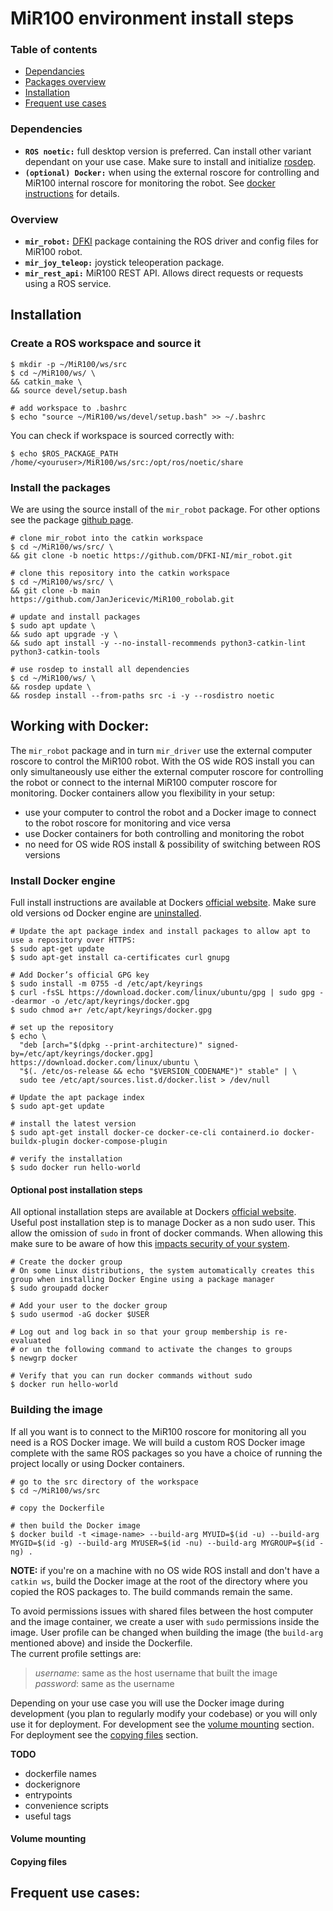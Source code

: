 # MiR100 environment install steps

### Table of contents
- [Dependancies](#dependencies)
- [Packages overview](#overview)
- [Installation](#installation)
- [Frequent use cases](#frequent-use-cases)

### Dependencies

- **`ROS noetic:`** full desktop version is preferred. Can install other variant dependant on your use case. Make sure to install and initialize [rosdep](http://wiki.ros.org/noetic/Installation/Ubuntu#:~:text=source%20~%2F.zshrc-,dependencies%20for%20building%20packages,-Up%20to%20now).
- **`(optional) Docker:`** when using the external roscore for controlling and MiR100 internal roscore for monitoring the robot. See [docker instructions](#working-with-docker) for details. 

### Overview
- **`mir_robot:`** [DFKI](https://www.dfki.de/web) package containing the ROS driver and config files for MiR100 robot.
- **`mir_joy_teleop:`** joystick teleoperation package.
- **`mir_rest_api:`** MiR100 REST API. Allows direct requests or requests using a ROS service.

## Installation

### Create a ROS workspace and source it

```
$ mkdir -p ~/MiR100/ws/src
$ cd ~/MiR100/ws/ \
&& catkin_make \
&& source devel/setup.bash

# add workspace to .bashrc
$ echo "source ~/MiR100/ws/devel/setup.bash" >> ~/.bashrc
```

You can check if workspace is sourced correctly with:

```
$ echo $ROS_PACKAGE_PATH
/home/<youruser>/MiR100/ws/src:/opt/ros/noetic/share
```

### Install the packages
We are using the source install of the `mir_robot` package. For other options see the package [github page](https://github.com/DFKI-NI/mir_robot#mir_robot).

```
# clone mir_robot into the catkin workspace
$ cd ~/MiR100/ws/src/ \
&& git clone -b noetic https://github.com/DFKI-NI/mir_robot.git

# clone this repository into the catkin workspace
$ cd ~/MiR100/ws/src/ \
&& git clone -b main https://github.com/JanJericevic/MiR100_robolab.git

# update and install packages
$ sudo apt update \
&& sudo apt upgrade -y \
&& sudo apt install -y --no-install-recommends python3-catkin-lint python3-catkin-tools

# use rosdep to install all dependencies
$ cd ~/MiR100/ws/ \
&& rosdep update \
&& rosdep install --from-paths src -i -y --rosdistro noetic 

```

## Working with Docker:
The `mir_robot` package and in turn `mir_driver` use the external computer roscore to control the MiR100 robot. With the OS wide ROS install you can only simultaneously use either the external computer roscore for controlling the robot or connect to the internal MiR100 computer roscore for monitoring. Docker containers allow you flexibility in your setup: 
- use your computer to control the robot and a Docker image to connect to the robot roscore for monitoring and vice versa
- use Docker containers for both controlling and monitoring the robot
- no need for OS wide ROS install & possibility of switching between ROS versions  

### Install Docker engine
Full install instructions are available at Dockers [official website](https://docs.docker.com/engine/install/ubuntu/).
Make sure old versions od Docker engine are [uninstalled](https://docs.docker.com/engine/install/ubuntu/#uninstall-docker-engine).

```
# Update the apt package index and install packages to allow apt to use a repository over HTTPS:
$ sudo apt-get update
$ sudo apt-get install ca-certificates curl gnupg

# Add Docker’s official GPG key
$ sudo install -m 0755 -d /etc/apt/keyrings
$ curl -fsSL https://download.docker.com/linux/ubuntu/gpg | sudo gpg --dearmor -o /etc/apt/keyrings/docker.gpg
$ sudo chmod a+r /etc/apt/keyrings/docker.gpg

# set up the repository
$ echo \
  "deb [arch="$(dpkg --print-architecture)" signed-by=/etc/apt/keyrings/docker.gpg] https://download.docker.com/linux/ubuntu \
  "$(. /etc/os-release && echo "$VERSION_CODENAME")" stable" | \
  sudo tee /etc/apt/sources.list.d/docker.list > /dev/null

# Update the apt package index
$ sudo apt-get update

# install the latest version
$ sudo apt-get install docker-ce docker-ce-cli containerd.io docker-buildx-plugin docker-compose-plugin

# verify the installation
$ sudo docker run hello-world
```

#### Optional post installation steps
All optional installation steps are available at Dockers [official website](https://docs.docker.com/engine/install/linux-postinstall/).  
Useful post installation step is to manage Docker as a non sudo user. This allow the omission of `sudo` in front of docker commands. When allowing this make sure to be aware of how this [impacts security of your system](https://docs.docker.com/engine/security/#docker-daemon-attack-surface).

```
# Create the docker group
# On some Linux distributions, the system automatically creates this group when installing Docker Engine using a package manager
$ sudo groupadd docker

# Add your user to the docker group
$ sudo usermod -aG docker $USER

# Log out and log back in so that your group membership is re-evaluated
# or un the following command to activate the changes to groups
$ newgrp docker

# Verify that you can run docker commands without sudo
$ docker run hello-world
```

### Building the image

If all you want is to connect to the MiR100 roscore for monitoring all you need is a ROS Docker image. We will build a custom ROS Docker image complete with the same ROS packages so you have a choice of running the project locally or using Docker containers.

```
# go to the src directory of the workspace
$ cd ~/MiR100/ws/src

# copy the Dockerfile

# then build the Docker image
$ docker build -t <image-name> --build-arg MYUID=$(id -u) --build-arg MYGID=$(id -g) --build-arg MYUSER=$(id -nu) --build-arg MYGROUP=$(id -ng) .
```

**NOTE:** if you're on a machine with no OS wide ROS install and don't have a `catkin ws`, build the Docker image at the root of the directory where you copied the ROS packages to. The build commands remain the same.

To avoid permissions issues with shared files between the host computer and the image container, we create a user with `sudo` permissions inside the image. User profile can be changed when building the image (the `build-arg` mentioned above) and inside the Dockerfile.  
The current profile settings are: 
   
> *username*: same as the host username that built the image  
> *password*: same as the username


Depending on your use case you will use the Docker image during development (you plan to regularly modify your codebase) or you will only use it for deployment. For development see the [volume mounting]() section. For deployment see the [copying files]() section.

**TODO**
- dockerfile names
- dockerignore
- entrypoints
- convenience scripts
- useful tags

#### Volume mounting


#### Copying files

## Frequent use cases:
